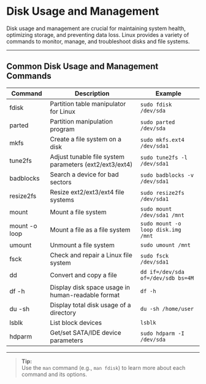 # Disk Usage and Management

Disk usage and management are crucial for maintaining system health, optimizing storage, and preventing data loss. Linux provides a variety of commands to monitor, manage, and troubleshoot disks and file systems.

---

## Common Disk Usage and Management Commands

| Command           | Description                                                      | Example                                 |
|-------------------|------------------------------------------------------------------|-----------------------------------------|
| fdisk             | Partition table manipulator for Linux                            | `sudo fdisk /dev/sda`                   |
| parted            | Partition manipulation program                                   | `sudo parted /dev/sda`                  |
| mkfs              | Create a file system on a disk                                   | `sudo mkfs.ext4 /dev/sda1`              |
| tune2fs           | Adjust tunable file system parameters (ext2/ext3/ext4)           | `sudo tune2fs -l /dev/sda1`             |
| badblocks         | Search a device for bad sectors                                  | `sudo badblocks -v /dev/sda1`           |
| resize2fs         | Resize ext2/ext3/ext4 file systems                               | `sudo resize2fs /dev/sda1`              |
| mount             | Mount a file system                                              | `sudo mount /dev/sda1 /mnt`             |
| mount -o loop     | Mount a file as a file system                                    | `sudo mount -o loop disk.img /mnt`      |
| umount            | Unmount a file system                                            | `sudo umount /mnt`                      |
| fsck              | Check and repair a Linux file system                             | `sudo fsck /dev/sda1`                   |
| dd                | Convert and copy a file                                          | `dd if=/dev/sda of=/dev/sdb bs=4M`      |
| df -h             | Display disk space usage in human-readable format                | `df -h`                                 |
| du -sh            | Display total disk usage of a directory                          | `du -sh /home/user`                     |
| lsblk             | List block devices                                               | `lsblk`                                 |
| hdparm            | Get/set SATA/IDE device parameters                               | `sudo hdparm -I /dev/sda`               |

---

> **Tip:**  
> Use the `man` command (e.g., `man fdisk`) to learn more about each command and its options.